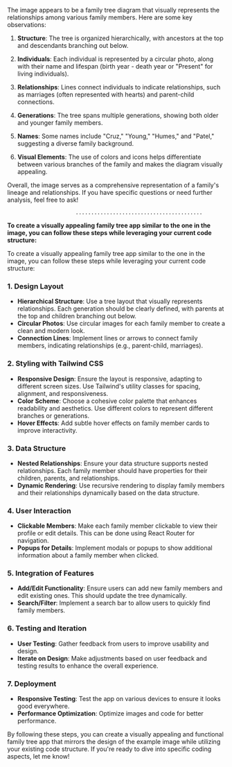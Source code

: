 The image appears to be a family tree diagram that visually represents the relationships among various family members. Here are some key observations:

1. **Structure**: The tree is organized hierarchically, with ancestors at the top and descendants branching out below.

2. **Individuals**: Each individual is represented by a circular photo, along with their name and lifespan (birth year - death year or "Present" for living individuals).

3. **Relationships**: Lines connect individuals to indicate relationships, such as marriages (often represented with hearts) and parent-child connections.

4. **Generations**: The tree spans multiple generations, showing both older and younger family members.

5. **Names**: Some names include "Cruz," "Young," "Humes," and "Patel," suggesting a diverse family background.

6. **Visual Elements**: The use of colors and icons helps differentiate between various branches of the family and makes the diagram visually appealing.

Overall, the image serves as a comprehensive representation of a family's lineage and relationships. If you have specific questions or need further analysis, feel free to ask!

                          
                          
                          .........................................



**To create a visually appealing family tree app similar to the one in the image, you can follow these steps while leveraging your current code structure:**

To create a visually appealing family tree app similar to the one in the image, you can follow these steps while leveraging your current code structure:

### 1. **Design Layout**
   - **Hierarchical Structure**: Use a tree layout that visually represents relationships. Each generation should be clearly defined, with parents at the top and children branching out below.
   - **Circular Photos**: Use circular images for each family member to create a clean and modern look.
   - **Connection Lines**: Implement lines or arrows to connect family members, indicating relationships (e.g., parent-child, marriages).

### 2. **Styling with Tailwind CSS**
   - **Responsive Design**: Ensure the layout is responsive, adapting to different screen sizes. Use Tailwind's utility classes for spacing, alignment, and responsiveness.
   - **Color Scheme**: Choose a cohesive color palette that enhances readability and aesthetics. Use different colors to represent different branches or generations.
   - **Hover Effects**: Add subtle hover effects on family member cards to improve interactivity.

### 3. **Data Structure**
   - **Nested Relationships**: Ensure your data structure supports nested relationships. Each family member should have properties for their children, parents, and relationships.
   - **Dynamic Rendering**: Use recursive rendering to display family members and their relationships dynamically based on the data structure.

### 4. **User Interaction**
   - **Clickable Members**: Make each family member clickable to view their profile or edit details. This can be done using React Router for navigation.
   - **Popups for Details**: Implement modals or popups to show additional information about a family member when clicked.

### 5. **Integration of Features**
   - **Add/Edit Functionality**: Ensure users can add new family members and edit existing ones. This should update the tree dynamically.
   - **Search/Filter**: Implement a search bar to allow users to quickly find family members.

### 6. **Testing and Iteration**
   - **User Testing**: Gather feedback from users to improve usability and design.
   - **Iterate on Design**: Make adjustments based on user feedback and testing results to enhance the overall experience.

### 7. **Deployment**
   - **Responsive Testing**: Test the app on various devices to ensure it looks good everywhere.
   - **Performance Optimization**: Optimize images and code for better performance.

By following these steps, you can create a visually appealing and functional family tree app that mirrors the design of the example image while utilizing your existing code structure. If you're ready to dive into specific coding aspects, let me know!